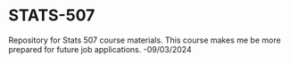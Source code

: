 # STATS-507
Repository for Stats 507 course materials. This course makes me be more prepared for future job applications. -09/03/2024
